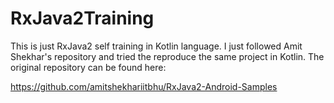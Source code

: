 # RxJava2Training

This is just RxJava2 self training in Kotlin language. I just followed Amit Shekhar's repository and tried the reproduce the same project in Kotlin.
The original repository can be found here:

https://github.com/amitshekhariitbhu/RxJava2-Android-Samples
